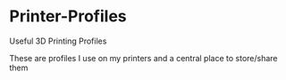 # Printer-Profiles
Useful 3D Printing Profiles

These are profiles I use on my printers and a central place to store/share them
